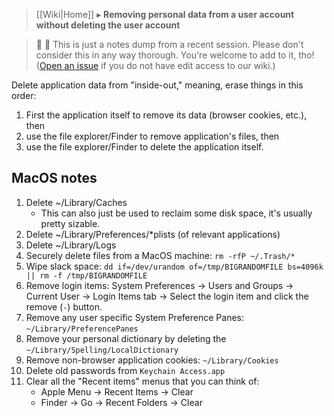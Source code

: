 > [[Wiki|Home]] ▸ **Removing personal data from a user account without deleting the user account**

> 🚧 📝 This is just a notes dump from a recent session. Please don't consider this in any way thorough. You're welcome to add to it, tho! ([Open an issue](https://github.com/AnarchoTechNYC/issues/new) if you do not have edit access to our wiki.)

Delete application data from "inside-out," meaning, erase things in this order:

1. First the application itself to remove its data (browser cookies, etc.), then
1. use the file explorer/Finder to remove application's files, then
1. use the file explorer/Finder to delete the application itself.

## MacOS notes

1. Delete ~/Library/Caches
    * This can also just be used to reclaim some disk space, it's usually pretty sizable.
1. Delete ~/Library/Preferences/*plists (of relevant applications)
1. Delete ~/Library/Logs
1. Securely delete files from a MacOS machine: `rm -rfP ~/.Trash/*`
1. Wipe slack space: `dd if=/dev/urandom of=/tmp/BIGRANDOMFILE bs=4096k || rm -f /tmp/BIGRANDOMFILE`
1. Remove login items: System Preferences -> Users and Groups -> Current User -> Login Items tab -> Select the login item and click the remove (`-`) button.
1. Remove any user specific System Preference Panes: `~/Library/PreferencePanes`
1. Remove your personal dictionary by deleting the `~/Library/Spelling/LocalDictionary`
1. Remove non-browser application cookies: `~/Library/Cookies`
1. Delete old passwords from `Keychain Access.app`
1. Clear all the "Recent items" menus that you can think of:
    * Apple Menu -> Recent Items -> Clear
    * Finder -> Go -> Recent Folders -> Clear